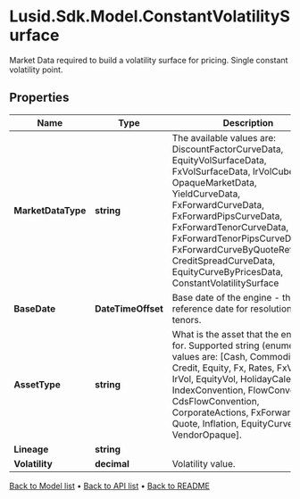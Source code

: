 # Lusid.Sdk.Model.ConstantVolatilitySurface
Market Data required to build a volatility surface for pricing.  Single constant volatility point.

## Properties

Name | Type | Description | Notes
------------ | ------------- | ------------- | -------------
**MarketDataType** | **string** | The available values are: DiscountFactorCurveData, EquityVolSurfaceData, FxVolSurfaceData, IrVolCubeData, OpaqueMarketData, YieldCurveData, FxForwardCurveData, FxForwardPipsCurveData, FxForwardTenorCurveData, FxForwardTenorPipsCurveData, FxForwardCurveByQuoteReference, CreditSpreadCurveData, EquityCurveByPricesData, ConstantVolatilitySurface | 
**BaseDate** | **DateTimeOffset** | Base date of the engine - this is the reference date for resolution of tenors. | 
**AssetType** | **string** | What is the asset that the engine is for.  Supported string (enumeration) values are: [Cash, Commodity, Credit, Equity, Fx, Rates, FxVol, IrVol, EquityVol, HolidayCalendar, IndexConvention, FlowConvention, CdsFlowConvention, CorporateActions, FxForwards, Quote, Inflation, EquityCurve, All, VendorOpaque]. | 
**Lineage** | **string** |  | [optional] 
**Volatility** | **decimal** | Volatility value. | 

[Back to Model list](../README.md#documentation-for-models) &#8226; [Back to API list](../README.md#documentation-for-api-endpoints) &#8226; [Back to README](../README.md)

